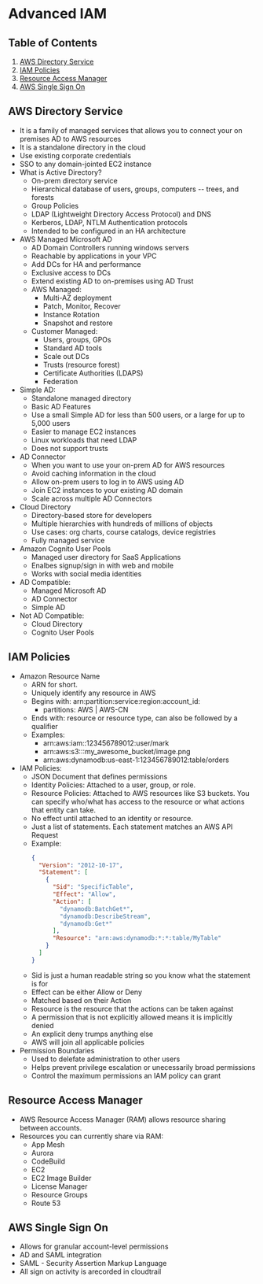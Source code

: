 # Advanced IAM

## Table of Contents
1. [AWS Directory Service](#aws-directory-service)
2. [IAM Policies](#iam-policies)
3. [Resource Access Manager](#resource-access-manager) 
4. [AWS Single Sign On](#aws-single-sign-on)

## AWS Directory Service
* It is a family of managed services that allows you to connect your on premises AD to AWS resources
* It is a standalone directory in the cloud
* Use existing corporate credentials
* SSO to any domain-jointed EC2 instance
* What is Active Directory?
  * On-prem directory service
  * Hierarchical database of users, groups, computers -- trees, and forests
  * Group Policies
  * LDAP (Lightweight Directory Access Protocol) and DNS
  * Kerberos, LDAP, NTLM Authentication protocols
  * Intended to be configured in an HA architecture
* AWS Managed Microsoft AD
  * AD Domain Controllers running windows servers
  * Reachable by applications in your VPC
  * Add DCs for HA and performance
  * Exclusive access to DCs
  * Extend existing AD to on-premises using AD Trust
  * AWS Managed:
    * Multi-AZ deployment
    * Patch, Monitor, Recover
    * Instance Rotation
    * Snapshot and restore
  * Customer Managed:
    * Users, groups, GPOs
    * Standard AD tools
    * Scale out DCs
    * Trusts (resource forest)
    * Certificate Authorities (LDAPS)
    * Federation
* Simple AD:
  * Standalone managed directory
  * Basic AD Features
  * Use a small Simple AD for less than 500 users, or a large for up to 5,000 users
  * Easier to manage EC2 instances
  * Linux workloads that need LDAP
  * Does not support trusts
* AD Connector
  * When you want to use your on-prem AD for AWS resources
  * Avoid caching information in the cloud
  * Allow on-prem users to log in to AWS using AD
  * Join EC2 instances to your existing AD domain
  * Scale across multiple AD Connectors
* Cloud Directory
  * Directory-based store for developers
  * Multiple hierarchies with hundreds of millions of objects
  * Use cases: org charts, course catalogs, device registries
  * Fully managed service
* Amazon Cognito User Pools
  * Managed user directory for SaaS Applications
  * Enalbes signup/sign in with web and mobile
  * Works with social media identities
* AD Compatible:
  * Managed Microsoft AD
  * AD Connector
  * Simple AD
* Not AD Compatible:
  * Cloud Directory
  * Cognito User Pools

## IAM Policies
* Amazon Resource Name
  * ARN for short.
  * Uniquely identify any resource in AWS
  * Begins with: arn:partition:service:region:account_id:
    * partitions: AWS | AWS-CN
  * Ends with: resource or resource type, can also be followed by a qualifier
  * Examples:
    * arn:aws:iam::123456789012:user/mark
    * arn:aws:s3:::my_awesome_bucket/image.png
    * arn:aws:dynamodb:us-east-1:123456789012:table/orders
* IAM Policies:
  * JSON Document that defines permissions
  * Identity Policies: Attached to a user, group, or role.
  * Resource Policies: Attached to AWS resources like S3 buckets. You can specify who/what has access to the resource or what actions that entity can take.
  * No effect until attached to an identity or resource.
  * Just a list of statements. Each statement matches an AWS API Request
  * Example:
    ```json
    {
      "Version": "2012-10-17",
      "Statement": [
        {
          "Sid": "SpecificTable",
          "Effect": "Allow",
          "Action": [
            "dynamodb:BatchGet*",
            "dynamodb:DescribeStream",
            "dynamodb:Get*"
          ],
          "Resource": "arn:aws:dynamodb:*:*:table/MyTable"
        }
      ]
    }
    ```
  * Sid is just a human readable string so you know what the statement is for
  * Effect can be either Allow or Deny
  * Matched based on their Action
  * Resource is the resource that the actions can be taken against
  * A permission that is not explicitly allowed means it is implicitly denied
  * An explicit deny trumps anything else
  * AWS will join all applicable policies
* Permission Boundaries
  * Used to delefate administration to other users
  * Helps prevent privilege escalation or unecessarily broad permissions
  * Control the maximum permissions an IAM policy can grant

## Resource Access Manager
* AWS Resource Access Manager (RAM) allows resource sharing between accounts.
* Resources you can currently share via RAM:
  * App Mesh
  * Aurora
  * CodeBuild
  * EC2
  * EC2 Image Builder
  * License Manager
  * Resource Groups
  * Route 53

## AWS Single Sign On
* Allows for granular account-level permissions
* AD and SAML integration
* SAML - Security Assertion Markup Language
* All sign on activity is arecorded in cloudtrail 
